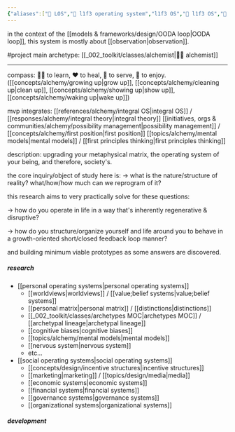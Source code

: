 ```yaml
---
{"aliases":["🌌 LOS","🌌 l1f3 operating system","l1f3 OS","🌌 l1f3 OS","🌌 life operating system","life OS","🌌 life OS","life operating system","L1F3 operating system"],"created in":"2021-12-11T16:51:55-03:00","last tended to":"2024-09-24T16:28:16-03:00","tags":["project","l1f3","alchemy","design","🌱"],"dg-publish":true,"notestage":["🌱"],"permalink":"/004-l1-f3/l1f3-operating-system/","dgPassFrontmatter":true,"created":"2021-12-11T16:51:55.565-03:00","updated":"2024-09-24T16:28:16.339-03:00"}
---
```


in the context of the [[models & frameworks/design/OODA loop\|OODA loop]], this system is mostly about [[observation\|observation]].

#project
main archetype: [[_002_toolkit/classes/alchemist\|🧙‍♂️ alchemist]]

---

compass: 👯‍♂️ to learn, ❤ to heal, 🙏 to serve, 🎉 to enjoy.
([[concepts/alchemy/growing up\|grow up]], [[concepts/alchemy/cleaning up\|clean up]], [[concepts/alchemy/showing up\|show up]], [[concepts/alchemy/waking up\|wake up]])

mvp integrates:
[[references/alchemy/integral OS\|integral OS]] / [[responses/alchemy/integral theory\|integral theory]]
[[initiatives, orgs & communities/alchemy/possibility management\|possibility management]] / [[concepts/alchemy/first position\|first position]]
[[topics/alchemy/mental models\|mental models]] / [[first principles thinking\|first principles thinking]]

description:
upgrading your metaphysical matrix, the operating system of your being, and therefore, society's.

the core inquiry/object of study here is:
-> what is the nature/structure of reality? what/how/how much can we reprogram of it?

this research aims to very practically solve for these questions:

-> how do you operate in life in a way that's inherently regenerative & disruptive?

-> how do you structure/organize yourself and life around you to behave in a growth-oriented short/closed feedback loop manner?

and building minimum viable prototypes as some answers are discovered.

##### research
- [[personal operating systems\|personal operating systems]]
	- [[worldviews\|worldviews]] / [[value;belief systems\|value;belief systems]]
	- [[personal matrix\|personal matrix]] / [[distinctions\|distinctions]]
	- [[_002_toolkit/classes/archetypes MOC\|archetypes MOC]] / [[archetypal lineage\|archetypal lineage]]
	- [[cognitive biases\|cognitive biases]]
	- [[topics/alchemy/mental models\|mental models]]
	- [[nervous system\|nervous system]]
	- etc...
- [[social operating systems\|social operating systems]]
	- [[concepts/design/incentive structures\|incentive structures]]
	- [[marketing\|marketing]] / [[topics/design/media\|media]]
	- [[economic systems\|economic systems]]
	- [[financial systems\|financial systems]]
	- [[governance systems\|governance systems]]
	- [[organizational systems\|organizational systems]]

##### development
